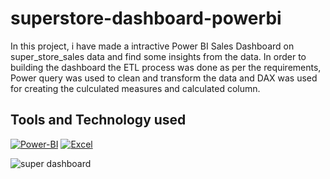 # superstore-dashboard-powerbi

In this project, i have made a intractive Power BI Sales Dashboard on super_store_sales data and find some insights from the data. In order to building the dashboard the ETL process was done as per the requirements, Power query was used to clean and transform the data and DAX was used for creating the culculated measures and calculated column.

## Tools and Technology used

<a href="https://powerbi.microsoft.com/en-au/" rel="nofollow"><img alt="Power-BI" src="https://img.shields.io/badge/PowerBI-F2C811?style=for-the-badge&logo=Power%20BI&logoColor=white" data-canonical-src="https://img.shields.io/badge/PowerBI-F2C811?style=for-the-badge&logo=Power%20BI&logoColor=white"/></a>
<a href="https://www.microsoft.com/en/microsoft-365/excel" rel="nofollow"><img alt="Excel" src="https://img.shields.io/badge/Microsoft_Excel-217346?style=for-the-badge&logo=microsoft-excel&logoColor=white" data-canonical-src="https://img.shields.io/badge/Microsoft_Excel-217346?style=for-the-badge&logo=microsoft-excel&logoColor=white"/></a>


![super dashboard](https://user-images.githubusercontent.com/84577478/220322867-72fd65d1-10fd-4403-868c-227a40bb689b.jpg)
